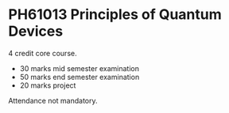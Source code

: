 # PH61013	Principles of Quantum Devices

4 credit core course.

- 30 marks mid semester examination
- 50 marks end semester examination
- 20 marks project

Attendance not mandatory.
